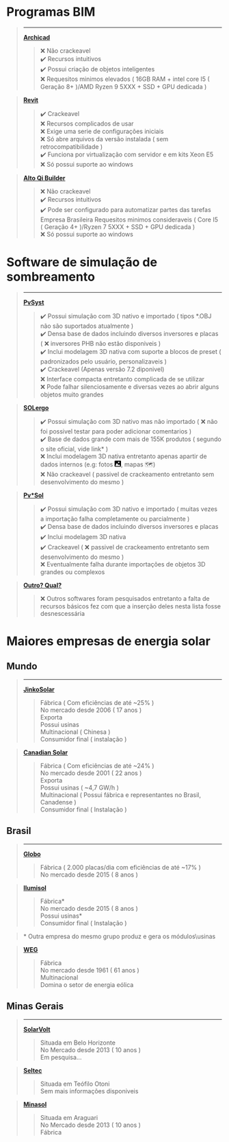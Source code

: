 # Programas BIM
>____
>[__Archicad__](https://graphisoft.com/br/solucoes/archicad)
>> ❌ Não crackeavel  
>> ✔️ Recursos intuitivos  
>> ✔️ Possui criação de objetos inteligentes   
>> ❌ Requesitos minimos elevados ( 16GB RAM + intel core I5 ( Geração 8+ )/AMD Ryzen 9 5XXX + SSD + GPU dedicada )  

>[__Revit__](https://www.autodesk.com.br/products/revit/overview)
>> ✔️ Crackeavel  
>> ❌ Recursos complicados de usar  
>> ❌ Exige uma serie de configurações iniciais  
>> ❌ Só abre arquivos da versão instalada ( sem retrocompatibilidade )  
>> ✔️ Funciona por virtualização com servidor e em kits Xeon E5   
>> ❌ Só possui suporte ao windows

>[__Alto Qi Builder__](https://altoqi.com.br/builder)
>> ❌ Não crackeavel  
>> ✔️ Recursos intuitivos  
>> ✔️ Pode ser configurado para automatizar partes das tarefas  
>> Empresa Brasileira
>> Requesitos minimos consideraveis ( Core I5 ( Geração 4+ )/Ryzen 7 5XXX + SSD + GPU dedicada )   
>> ❌ Só possui suporte ao windows

# Software de simulação de sombreamento
>____ 
>[__PvSyst__](https://www.pvsyst.com/)
>> ✔️ Possui simulação com 3D nativo e importado ( tipos *.OBJ não são suportados atualmente )  
>> ✔️ Densa base de dados incluindo diversos inversores e placas ( ❌ inversores PHB não estão disponiveis )  
>> ✔️ Inclui modelagem 3D nativa com suporte a blocos de preset ( padronizados pelo usuário, personalizaveis )  
>> ✔️ Crackeavel (Apenas versão 7.2 diponivel)  
>> ❌ Interface compacta entretanto complicada de se utilizar  
>> ❌ Pode falhar silenciosamente e diversas vezes ao abrir alguns objetos muito grandes  

>[__SOLergo__](https://www.electrographics.com.br/produtos/solergo)
>> ✔️ Possui simulação com 3D nativo mas não importado ( ❌ não foi possivel testar para poder adicionar comentarios )  
>> ✔️ Base de dados grande com mais de 155K produtos ( segundo o site oficial, vide link* )  
>> ❌ Inclui modelagem 3D nativa entretanto apenas apartir de dados internos (e.g: fotos !["img icon"](15px.png "image icon"), mapas 🗺️)  
>> ❌ Não crackeavel ( passivel de crackeamento entretanto sem desenvolvimento do mesmo )  

>[__Pv*Sol__](https://www.solarize.com.br/software-pv-sol)
>> ✔️ Possui simulação com 3D nativo e importado ( muitas vezes a importação falha completamente ou parcialmente )  
>> ✔️ Densa base de dados incluindo diversos inversores e placas  
>> ✔️ Inclui modelagem 3D nativa  
>> ✔️ Crackeavel ( ❌ passivel de crackeamento entretanto sem desenvolvimento do mesmo )  
>> ❌ Eventualmente falha durante importações de objetos 3D grandes ou complexos  

>[__Outro? Qual?__](#software-de-simulação-de-sombreamento)
>> ❌ Outros softwares foram pesquisados entretanto a falta de recursos básicos fez com que a inserção deles nesta lista fosse desnescessária 

# Maiores empresas de energia solar

## Mundo 
>____
> [__JinkoSolar__](https://www.jinkosolar.com/en/)
>>Fábrica  ( Com eficiências de até \~25% )  
>>No mercado desde 2006 ( 17 anos )  
>>Exporta  
>>Possui usinas    
>>Multinacional ( Chinesa )  
>>Consumidor final ( instalação )  
 
> [__Canadian Solar__](https://www.canadiansolar.com/br/)
>>Fábrica ( Com eficiências de até \~24% )  
>>No mercado desde 2001 ( 22 anos )  
>>Exporta  
>>Possui usinas ( ~4,7 GW/h )  
>>Multinacional ( Possui fábrica e representantes no Brasil, Canadense )  
>>Consumidor final ( Instalação )  
    

## Brasil
>____
> [__Globo__](https://www.paineisglobobrasil.com.br/)
>>Fábrica ( 2.000 placas/dia com eficiências de até ~17% )  
>>No mercado desde 2015 ( 8 anos )  

> [__Ilumisol__](https://www.ilumisolenergiasolar.com.br/)
>>Fábrica*   
>>No mercado desde 2015 ( 8 anos )  
>>Possui usinas*  
>>Consumidor final ( Instalação )    

> \* Outra empresa do mesmo grupo produz e gera os módulos\usinas

> [__WEG__](https://weg.net)
>>Fábrica  
>>No mercado desde 1961 ( 61 anos )  
>>Multinacional  
>>Domina o setor de energia eólica

## Minas Gerais
>___
> [__SolarVolt__](https://www.solarvoltenergia.com.br/)
>>Situada em Belo Horizonte  
>>No Mercado desde 2013 ( 10 anos )  
>>Em pesquisa...

> [__Seltec__](https://www.seltecenergia.com.br/)
>>Situada em Teófilo Otoni  
>>Sem mais informações disponiveis

> [__Minasol__](https://minasolpaineis.com.br/)
>>Situada em Araguari  
>>No Mercado desde 2013 ( 10 anos )  
>>Fábrica  

